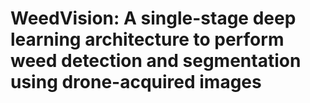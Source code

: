 # WeedVision: A single-stage deep learning architecture to perform weed detection and segmentation using drone-acquired images
